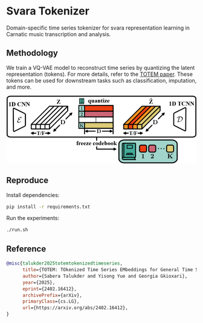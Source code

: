 # Svara Tokenizer

Domain-specific time series tokenizer for svara representation learning in Carnatic music transcription and analysis.

## Methodology

We train a VQ-VAE model to reconstruct time series by quantizing the latent representation (tokens).
For more details, refer to the [TOTEM paper](https://arxiv.org/abs/2402.16412).
These tokens can be used for downstream tasks such as classification, imputation, and more.

![VQ-VAE](imgs/vqvae.png)

## Reproduce

Install dependencies:

```bash
pip install -r requirements.txt
```

Run the experiments:
```bash
./run.sh
```

## Reference
```bibtex
@misc{talukder2025totemtokenizedtimeseries,
      title={TOTEM: TOkenized Time Series EMbeddings for General Time Series Analysis},
      author={Sabera Talukder and Yisong Yue and Georgia Gkioxari},
      year={2025},
      eprint={2402.16412},
      archivePrefix={arXiv},
      primaryClass={cs.LG},
      url={https://arxiv.org/abs/2402.16412},
}
```
